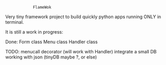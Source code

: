                 FlameWok

Very tiny framework project to build quickly python apps running
ONLY in terminal.

It is still a work in progress:

Done:
    Form class
    Menu class
    Handler class


TODO:
    menucall decorator (will work with Handler)
    integrate a small DB working with json (tinyDB maybe ?, or else)

